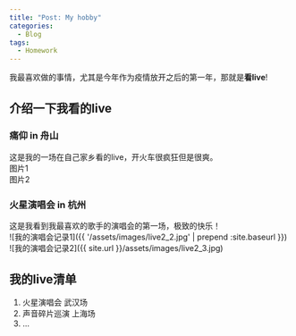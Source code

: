 ```yaml
---
title: "Post: My hobby"
categories:
  - Blog
tags:
  - Homework
---
```


我最喜欢做的事情，尤其是今年作为疫情放开之后的第一年，那就是**看live**!  
## 介绍一下我看的live
### 痛仰 in 舟山
这是我的一场在自己家乡看的live，开火车很疯狂但是很爽。  
图片1  
图片2  

### 火星演唱会 in 杭州
这是我看到我最喜欢的歌手的演唱会的第一场，极致的快乐！  
![我的演唱会记录1]({{ '/assets/images/live2_2.jpg' | prepend :site.baseurl }})      
![我的演唱会记录2]({{ site.url }}/assets/images/live2_3.jpg)  

## 我的live清单 
1. 火星演唱会 武汉场
2. 声音碎片巡演 上海场
3. ...

